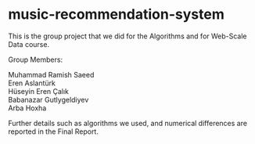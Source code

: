 # music-recommendation-system
This is the group project that we did for the Algorithms and for Web-Scale Data course.

Group Members:  

Muhammad Ramish Saeed  
Eren Aslantürk  
Hüseyin Eren Çalık  
Babanazar Gutlygeldiyev  
Arba Hoxha  

Further details such as algorithms we used, and numerical differences are reported in the Final Report.
